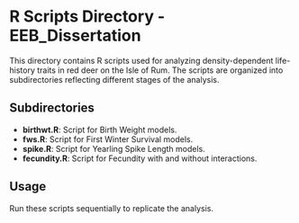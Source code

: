 # R Scripts Directory - EEB_Dissertation

This directory contains R scripts used for analyzing density-dependent life-history traits in red deer on the Isle of Rum. The scripts are organized into subdirectories reflecting different stages of the analysis.

## Subdirectories

- **birthwt.R**: Script for Birth Weight models.
- **fws.R**: Script for First Winter Survival models.
- **spike.R**: Script for Yearling Spike Length models.
- **fecundity.R**: Script for Fecundity with and without interactions.

## Usage

Run these scripts sequentially to replicate the analysis.
